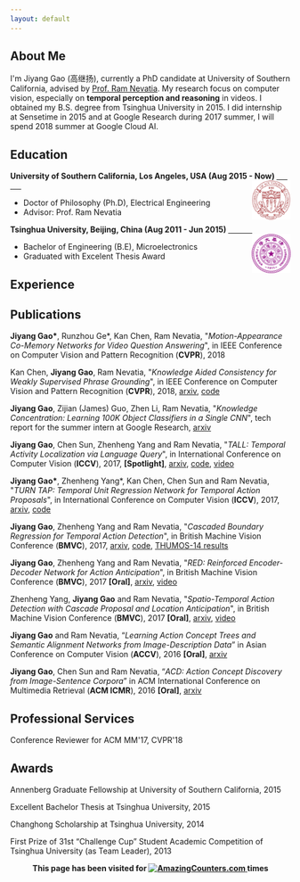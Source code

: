 ```yaml
---
layout: default
---
```

## About Me
I'm Jiyang Gao (高继扬), currently a PhD candidate at University of Southern California, advised by [Prof. Ram Nevatia](http://iris.usc.edu/people/nevatia/). My research focus on computer vision, especially on **temporal perception and reasoning** in videos. I obtained my B.S. degree from Tsinghua University in 2015. I did internship at Sensetime in 2015 and at Google Research during 2017 summer, I will spend 2018 summer at Google Cloud AI.

## Education
<div align="left">
        <strong> University of Southern California, Los Angeles, USA (Aug 2015 - Now) </strong>
          <a href="https://www.usc.edu/" target="_blank" rel="external">
            <img border="0" src="usc_logo.jpg" align="right" width="70" height="70">
          </a> 
        <ul>
        <li>
          Doctor of Philosophy (Ph.D), Electrical Engineering</li>
        <li>
          Advisor: Prof. Ram Nevatia</li>
      </ul>      
      </div>

<div align="left">
        <strong> Tsinghua University, Beijing, China (Aug 2011 - Jun 2015) </strong>
          <a href="http://www.tsinghua.edu.cn/publish/newthuen/" target="_blank" rel="external">
            <img border="0" src="Tsinghua_Logo.png" align="right" width="70" height="70">
          </a> 
        <ul>
        <li>
          Bachelor of Engineering (B.E), Microelectronics</li>
        <li>
          Graduated with Excelent Thesis Award</li>
      </ul>      
      </div>


## Experience


## Publications
**Jiyang Gao\***, Runzhou Ge\*, Kan Chen, Ram Nevatia, "_Motion-Appearance Co-Memory Networks for Video Question Answering_", in IEEE Conference on Computer Vision and Pattern Recognition (**CVPR**), 2018

Kan Chen, **Jiyang Gao**, Ram Nevatia, "_Knowledge Aided Consistency for Weakly Supervised Phrase Grounding_", in IEEE Conference on Computer Vision and Pattern Recognition (**CVPR**), 2018, [arxiv](https://arxiv.org/pdf/1803.03879.pdf), [code](https://github.com/kanchen-usc/KAC-Net) 

**Jiyang Gao**, Zijian (James) Guo, Zhen Li, Ram Nevatia, "_Knowledge Concentration: Learning 100K Object Classifiers in a Single CNN_", tech report for the summer intern at Google Research, [arxiv](https://arxiv.org/abs/1711.07607)

**Jiyang Gao**, Chen Sun, Zhenheng Yang and Ram Nevatia, "_TALL: Temporal Activity Localization via Language Query_", in International Conference on Computer Vision (**ICCV**), 2017, **[Spotlight]**, [arxiv](https://arxiv.org/abs/1705.02101), [code](https://github.com/jiyanggao/TALL), [video](https://www.youtube.com/watch?v=ZDO064ccYS0)

**Jiyang Gao\***, Zhenheng Yang*, Kan Chen, Chen Sun and Ram Nevatia, "_TURN TAP: Temporal Unit Regression Network for Temporal Action Proposals_", in International Conference on Computer Vision (**ICCV**), 2017, [arxiv](https://arxiv.org/abs/1703.06189), [code](https://github.com/jiyanggao/TURN-TAP)

**Jiyang Gao**, Zhenheng Yang and Ram Nevatia, "_Cascaded Boundary Regression for Temporal Action Detection_", in British Machine Vision Conference (**BMVC**), 2017, [arxiv](https://arxiv.org/abs/1705.01180), [code](https://github.com/jiyanggao/CBR), [THUMOS-14 results](https://github.com/jiyanggao/CBR-results) 

**Jiyang Gao**, Zhenheng Yang and Ram Nevatia, "_RED: Reinforced Encoder-Decoder Network for Action Anticipation_", in British Machine Vision Conference (**BMVC**), 2017 **[Oral]**, [arxiv](https://arxiv.org/abs/1707.04818), [video](https://www.youtube.com/watch?v=wewtVcMzet0&t=6s)

Zhenheng Yang, **Jiyang Gao** and Ram Nevatia, "_Spatio-Temporal Action Detection with Cascade Proposal and Location Anticipation_", in British Machine Vision Conference (**BMVC**), 2017 **[Oral]**, [arxiv](https://arxiv.org/abs/1708.00042), [video](https://www.youtube.com/watch?v=oxPxY0aB4eI) 

**Jiyang Gao** and Ram Nevatia, “_Learning Action Concept Trees and Semantic Alignment Networks from Image-Description Data_” in Asian Conference on Computer Vision (**ACCV**), 2016 **[Oral]**, [arxiv](https://arxiv.org/abs/1609.02284)

**Jiyang Gao**, Chen Sun and Ram Nevatia, “_ACD: Action Concept Discovery from Image-Sentence Corpora_” in ACM International Conference on Multimedia Retrieval (**ACM ICMR**), 2016 **[Oral]**, [arxiv](https://arxiv.org/abs/1604.04784)

## Professional Services
Conference Reviewer for ACM MM'17, CVPR'18 

## Awards
Annenberg Graduate Fellowship at University of Southern California, 2015

Excellent Bachelor Thesis at Tsinghua University, 2015

Changhong Scholarship at Tsinghua University, 2014

First Prize of 31st “Challenge Cup” Student Academic Competition of Tsinghua University (as Team Leader), 2013


<div align="center">
        <strong>This page has been visited for
          <a href="http://www.amazingcounters.com" target="_blank" rel="external">
            <img border="0" src="http://cc.amazingcounters.com/counter.php?i=3221443&c=9664642" alt="AmazingCounters.com">
          </a> times</strong>
      </div>
      

